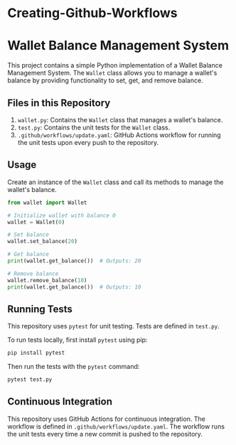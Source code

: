 # Creating-Github-Workflows
# Wallet Balance Management System

This project contains a simple Python implementation of a Wallet Balance Management System. The `Wallet` class allows you to manage a wallet's balance by providing functionality to set, get, and remove balance.

## Files in this Repository

1. `wallet.py`: Contains the `Wallet` class that manages a wallet's balance.
2. `test.py`: Contains the unit tests for the `Wallet` class.
3. `.github/workflows/update.yaml`: GitHub Actions workflow for running the unit tests upon every push to the repository.

## Usage

Create an instance of the `Wallet` class and call its methods to manage the wallet's balance.

```python
from wallet import Wallet

# Initialize wallet with balance 0
wallet = Wallet(0)

# Set balance
wallet.set_balance(20)

# Get balance
print(wallet.get_balance())  # Outputs: 20

# Remove balance
wallet.remove_balance(10)
print(wallet.get_balance())  # Outputs: 10
```

## Running Tests

This repository uses `pytest` for unit testing. Tests are defined in `test.py`.

To run tests locally, first install `pytest` using pip:

```bash
pip install pytest
```

Then run the tests with the `pytest` command:

```bash
pytest test.py
```

## Continuous Integration

This repository uses GitHub Actions for continuous integration. The workflow is defined in `.github/workflows/update.yaml`. The workflow runs the unit tests every time a new commit is pushed to the repository.
